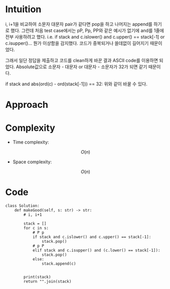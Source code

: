 # Intuition
<!-- Describe your first thoughts on how to solve this problem. -->
i, i+1을 비교하여 소문자 대문자 pair가 같다면 pop을 하고 나머지는 append를 하기로 했다. 
그런데 처음 test case에서는 pP, Pp, PP와 같은 예시가 없기에 
and를 1줄에 전부 사용하려고 했다. 
i.e.
if stack and c.islower() and c.upper() == stack[-1] or c.isupper()...
뭔가 이상함을 감지했다. 
코드가 중복되거나 쓸데없이 길어지기 때문이었다. 

그래서 일단 정답을 제출하고 코드를 clean하게 바꾼 결과 
ASCII code를 이용하면 되었다. 
Absolute값으로 소문자 - 대문자 or 대문자 - 소문자가 32가 되면 같기 때문이다. 

if stack and abs(ord(c) - ord(stack[-1])) == 32:
위와 같이 바꿀 수 있다. 

# Approach
<!-- Describe your approach to solving the problem. -->

# Complexity
- Time complexity:
<!-- Add your time complexity here, e.g. $$O(n)$$ -->
$$O(n)$$
- Space complexity:
<!-- Add your space complexity here, e.g. $$O(n)$$ -->
$$O(n)$$
# Code
```
class Solution:
    def makeGood(self, s: str) -> str:
        # i, i+1 
        
        stack = []
        for c in s:
            # P p
            if stack and c.islower() and c.upper() == stack[-1]:
                stack.pop()
            # p P
            elif stack and c.isupper() and (c.lower() == stack[-1]):
                stack.pop()
            else:
                stack.append(c)
            
            
        print(stack)
        return "".join(stack)
```
